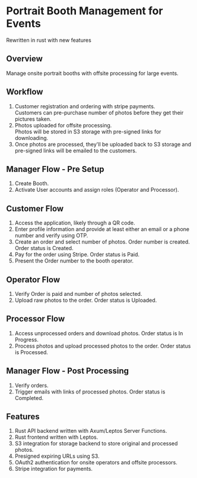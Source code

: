 # Portrait Booth Management for Events

Rewritten in rust with new features

## Overview

Manage onsite portrait booths with offsite processing for large events.

## Workflow

1. Customer registration and ordering with stripe payments.  
Customers can pre-purchase number of photos before they get their pictures taken.
2. Photos uploaded for offsite processing.  
Photos will be stored in S3 storage with pre-signed links for downloading.
3. Once photos are processed, they'll be uploaded back to S3 storage and pre-signed links will be emailed to the customers.

## Manager Flow - Pre Setup

1. Create Booth.
2. Activate User accounts and assign roles (Operator and Processor).

## Customer Flow

1. Access the application, likely through a QR code.
2. Enter profile information and provide at least either an email or a phone number and verify using OTP.
3. Create an order and select number of photos. Order number is created. Order status is Created.
4. Pay for the order using Stripe. Order status is Paid.
5. Present the Order number to the booth operator.

## Operator Flow

1. Verify Order is paid and number of photos selected.
2. Upload raw photos to the order. Order status is Uploaded.

## Processor Flow

1. Access unprocessed orders and download photos. Order status is In Progress.
2. Process photos and upload processed photos to the order. Order status is Processed.

## Manager Flow - Post Processing

1. Verify orders.
2. Trigger emails with links of processed photos. Order status is Completed.

## Features

1. Rust API backend written with Axum/Leptos Server Functions.
2. Rust frontend written with Leptos.
3. S3 integration for storage backend to store original and processed photos.
4. Presigned expiring URLs using S3.  
5. OAuth2 authentication for onsite operators and offsite processors.
6. Stripe integration for payments.
